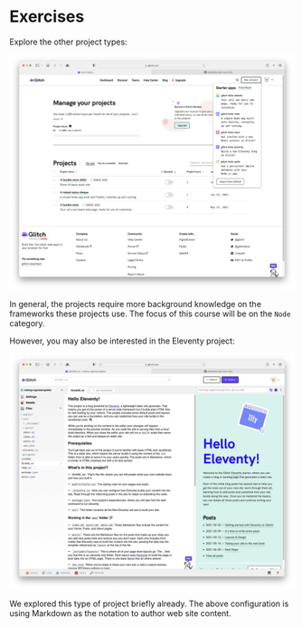 # Exercises

Explore the other project types:

![](img/37.png)

In general, the projects require more background knowledge on the frameworks these projects use. The focus of this course will be on the `Node` category.

However, you may also be interested in the Eleventy project:

![](img/43.png)

We explored this type of project briefly already. The above configuration is using Markdown as the notation to author web site content.

